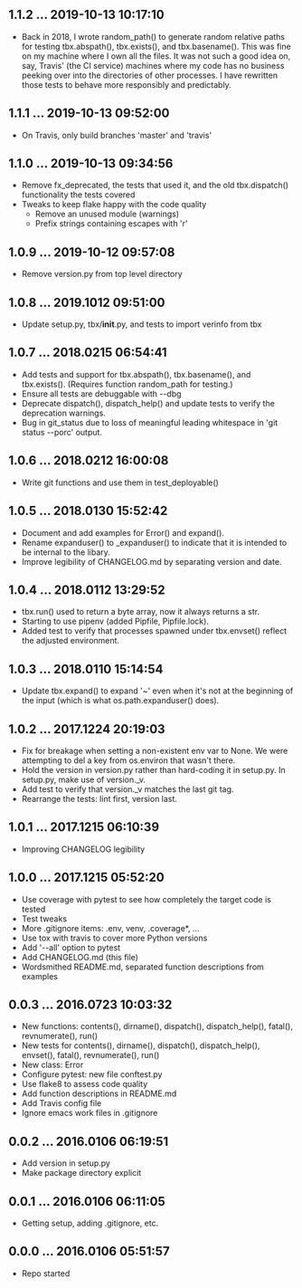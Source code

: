 ## 1.1.2 ... 2019-10-13 10:17:10

 * Back in 2018, I wrote random_path() to generate random relative paths
   for testing tbx.abspath(), tbx.exists(), and tbx.basename(). This was
   fine on my machine where I own all the files. It was not such a good
   idea on, say, Travis' (the CI service) machines where my code has no
   business peeking over into the directories of other processes. I have
   rewritten those tests to behave more responsibly and predictably.

## 1.1.1 ... 2019-10-13 09:52:00

 * On Travis, only build branches 'master' and 'travis'

## 1.1.0 ... 2019-10-13 09:34:56

 * Remove fx_deprecated, the tests that used it, and the old tbx.dispatch()
   functionality the tests covered
 * Tweaks to keep flake happy with the code quality
    * Remove an unused module (warnings)
    * Prefix strings containing escapes with 'r'

## 1.0.9 ... 2019-10-12 09:57:08

 * Remove version.py from top level directory

## 1.0.8 ... 2019.1012 09:51:00

 * Update setup.py, tbx/__init__.py, and tests to import verinfo from tbx

## 1.0.7 ... 2018.0215 06:54:41

 * Add tests and support for tbx.abspath(), tbx.basename(), and
   tbx.exists(). (Requires function random_path for testing.)
 * Ensure all tests are debuggable with --dbg
 * Deprecate dispatch(), dispatch_help() and update tests to verify the
   deprecation warnings.
 * Bug in git_status due to loss of meaningful leading whitespace in 'git
   status --porc' output.

## 1.0.6 ... 2018.0212 16:00:08

 * Write git functions and use them in test_deployable()

## 1.0.5 ... 2018.0130 15:52:42

 * Document and add examples for Error() and expand().
 * Rename expanduser() to _expanduser() to indicate that it is intended to
   be internal to the libary.
 * Improve legibility of CHANGELOG.md by separating version and date.

## 1.0.4 ... 2018.0112 13:29:52

 * tbx.run() used to return a byte array, now it always returns a str.
 * Starting to use pipenv (added Pipfile, Pipfile.lock).
 * Added test to verify that processes spawned under tbx.envset() reflect
   the adjusted environment.

## 1.0.3 ... 2018.0110 15:14:54

 - Update tbx.expand() to expand '~' even when it's not at the beginning of
   the input (which is what os.path.expanduser() does).

## 1.0.2 ... 2017.1224 20:19:03

 - Fix for breakage when setting a non-existent env var to None. We were
   attempting to del a key from os.environ that wasn't there.
 - Hold the version in version.py rather than hard-coding it in
   setup.py. In setup.py, make use of version._v.
 - Add test to verify that version._v matches the last git tag.
 - Rearrange the tests: lint first, version last.

## 1.0.1 ... 2017.1215 06:10:39

 * Improving CHANGELOG legibility

## 1.0.0 ... 2017.1215 05:52:20

 * Use coverage with pytest to see how completely the target code is
   tested
 * Test tweaks
 * More .gitignore items: .env, venv, .coverage*, ...
 * Use tox with travis to cover more Python versions
 * Add '--all' option to pytest
 * Add CHANGELOG.md (this file)
 * Wordsmithed README.md, separated function descriptions from examples

## 0.0.3 ... 2016.0723 10:03:32

 * New functions: contents(), dirname(), dispatch(), dispatch_help(),
   fatal(), revnumerate(), run()
 * New tests for contents(), dirname(), dispatch(), dispatch_help(),
   envset(), fatal(), revnumerate(), run()
 * New class: Error
 * Configure pytest: new file conftest.py
 * Use flake8 to assess code quality
 * Add function descriptions in README.md
 * Add Travis config file
 * Ignore emacs work files in .gitignore

## 0.0.2 ... 2016.0106 06:19:51

 * Add version in setup.py
 * Make package directory explicit

## 0.0.1 ... 2016.0106 06:11:05

 * Getting setup, adding .gitignore, etc.

## 0.0.0 ... 2016.0106 05:51:57

 * Repo started
